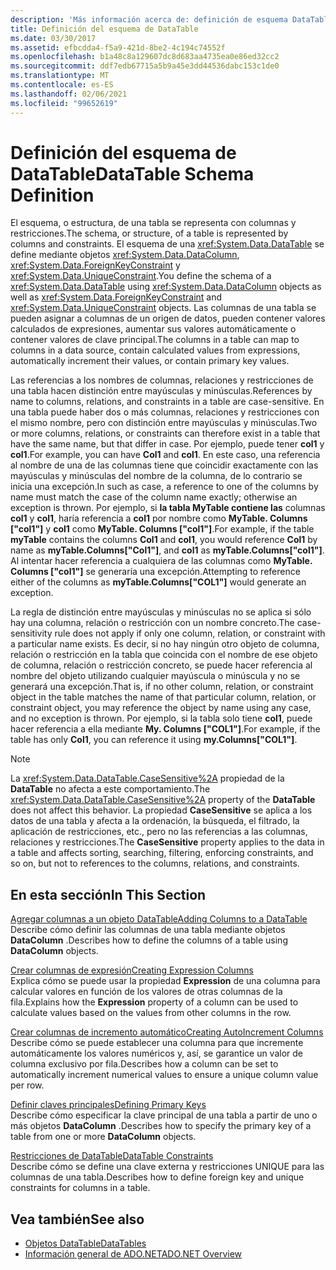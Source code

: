 ```yaml
---
description: 'Más información acerca de: definición de esquema DataTable'
title: Definición del esquema de DataTable
ms.date: 03/30/2017
ms.assetid: efbcdda4-f5a9-421d-8be2-4c194c74552f
ms.openlocfilehash: b1a48c8a129607dc8d683aa4735ea0e86ed32cc2
ms.sourcegitcommit: ddf7edb67715a5b9a45e3dd44536dabc153c1de0
ms.translationtype: MT
ms.contentlocale: es-ES
ms.lasthandoff: 02/06/2021
ms.locfileid: "99652619"
---
```

# <a name="datatable-schema-definition"></a><span data-ttu-id="73a83-103">Definición del esquema de DataTable</span><span class="sxs-lookup"><span data-stu-id="73a83-103">DataTable Schema Definition</span></span>

<span data-ttu-id="73a83-104">El esquema, o estructura, de una tabla se representa con columnas y restricciones.</span><span class="sxs-lookup"><span data-stu-id="73a83-104">The schema, or structure, of a table is represented by columns and constraints.</span></span> <span data-ttu-id="73a83-105">El esquema de una <xref:System.Data.DataTable> se define mediante objetos <xref:System.Data.DataColumn>, <xref:System.Data.ForeignKeyConstraint> y <xref:System.Data.UniqueConstraint>.</span><span class="sxs-lookup"><span data-stu-id="73a83-105">You define the schema of a <xref:System.Data.DataTable> using <xref:System.Data.DataColumn> objects as well as <xref:System.Data.ForeignKeyConstraint> and <xref:System.Data.UniqueConstraint> objects.</span></span> <span data-ttu-id="73a83-106">Las columnas de una tabla se pueden asignar a columnas de un origen de datos, pueden contener valores calculados de expresiones, aumentar sus valores automáticamente o contener valores de clave principal.</span><span class="sxs-lookup"><span data-stu-id="73a83-106">The columns in a table can map to columns in a data source, contain calculated values from expressions, automatically increment their values, or contain primary key values.</span></span>  
  
 <span data-ttu-id="73a83-107">Las referencias a los nombres de columnas, relaciones y restricciones de una tabla hacen distinción entre mayúsculas y minúsculas.</span><span class="sxs-lookup"><span data-stu-id="73a83-107">References by name to columns, relations, and constraints in a table are case-sensitive.</span></span> <span data-ttu-id="73a83-108">En una tabla puede haber dos o más columnas, relaciones y restricciones con el mismo nombre, pero con distinción entre mayúsculas y minúsculas.</span><span class="sxs-lookup"><span data-stu-id="73a83-108">Two or more columns, relations, or constraints can therefore exist in a table that have the same name, but that differ in case.</span></span> <span data-ttu-id="73a83-109">Por ejemplo, puede tener **col1** y **col1**.</span><span class="sxs-lookup"><span data-stu-id="73a83-109">For example, you can have **Col1** and **col1**.</span></span> <span data-ttu-id="73a83-110">En este caso, una referencia al nombre de una de las columnas tiene que coincidir exactamente con las mayúsculas y minúsculas del nombre de la columna, de lo contrario se inicia una excepción.</span><span class="sxs-lookup"><span data-stu-id="73a83-110">In such as case, a reference to one of the columns by name must match the case of the column name exactly; otherwise an exception is thrown.</span></span> <span data-ttu-id="73a83-111">Por ejemplo, si **la tabla MyTable contiene las** columnas **col1** y **col1**, haría referencia a **col1** por nombre como **MyTable. Columns ["col1"]** y **col1** como **MyTable. Columns ["col1"]**.</span><span class="sxs-lookup"><span data-stu-id="73a83-111">For example, if the table **myTable** contains the columns **Col1** and **col1**, you would reference **Col1** by name as **myTable.Columns["Col1"]**, and **col1** as **myTable.Columns["col1"]**.</span></span> <span data-ttu-id="73a83-112">Al intentar hacer referencia a cualquiera de las columnas como **MyTable. Columns ["col1"]** se generaría una excepción.</span><span class="sxs-lookup"><span data-stu-id="73a83-112">Attempting to reference either of the columns as **myTable.Columns["COL1"]** would generate an exception.</span></span>  
  
 <span data-ttu-id="73a83-113">La regla de distinción entre mayúsculas y minúsculas no se aplica si sólo hay una columna, relación o restricción con un nombre concreto.</span><span class="sxs-lookup"><span data-stu-id="73a83-113">The case-sensitivity rule does not apply if only one column, relation, or constraint  with a particular name exists.</span></span> <span data-ttu-id="73a83-114">Es decir, si no hay ningún otro objeto de columna, relación o restricción en la tabla que coincida con el nombre de ese objeto de columna, relación o restricción concreto, se puede hacer referencia al nombre del objeto utilizando cualquier mayúscula o minúscula y no se generará una excepción.</span><span class="sxs-lookup"><span data-stu-id="73a83-114">That is, if no other column, relation, or constraint object in the table matches the name of that particular column, relation, or constraint object, you may reference the object by name using any case, and no exception is thrown.</span></span> <span data-ttu-id="73a83-115">Por ejemplo, si la tabla solo tiene **col1**, puede hacer referencia a ella mediante **My. Columns ["COL1"]**.</span><span class="sxs-lookup"><span data-stu-id="73a83-115">For example, if the table has only **Col1**, you can reference it using **my.Columns["COL1"]**.</span></span>  
  
> [!NOTE]
> <span data-ttu-id="73a83-116">La <xref:System.Data.DataTable.CaseSensitive%2A> propiedad de la **DataTable** no afecta a este comportamiento.</span><span class="sxs-lookup"><span data-stu-id="73a83-116">The <xref:System.Data.DataTable.CaseSensitive%2A> property of the **DataTable** does not affect this behavior.</span></span> <span data-ttu-id="73a83-117">La propiedad **CaseSensitive** se aplica a los datos de una tabla y afecta a la ordenación, la búsqueda, el filtrado, la aplicación de restricciones, etc., pero no las referencias a las columnas, relaciones y restricciones.</span><span class="sxs-lookup"><span data-stu-id="73a83-117">The **CaseSensitive** property applies to the data in a table and affects sorting, searching, filtering, enforcing constraints, and so on, but not to references to the columns, relations, and constraints.</span></span>  
  
## <a name="in-this-section"></a><span data-ttu-id="73a83-118">En esta sección</span><span class="sxs-lookup"><span data-stu-id="73a83-118">In This Section</span></span>  

 [<span data-ttu-id="73a83-119">Agregar columnas a un objeto DataTable</span><span class="sxs-lookup"><span data-stu-id="73a83-119">Adding Columns to a DataTable</span></span>](adding-columns-to-a-datatable.md)  
 <span data-ttu-id="73a83-120">Describe cómo definir las columnas de una tabla mediante objetos **DataColumn** .</span><span class="sxs-lookup"><span data-stu-id="73a83-120">Describes how to define the columns of a table using **DataColumn** objects.</span></span>  
  
 [<span data-ttu-id="73a83-121">Crear columnas de expresión</span><span class="sxs-lookup"><span data-stu-id="73a83-121">Creating Expression Columns</span></span>](creating-expression-columns.md)  
 <span data-ttu-id="73a83-122">Explica cómo se puede usar la propiedad **Expression** de una columna para calcular valores en función de los valores de otras columnas de la fila.</span><span class="sxs-lookup"><span data-stu-id="73a83-122">Explains how the **Expression** property of a column can be used to calculate values based on the values from other columns in the row.</span></span>  
  
 [<span data-ttu-id="73a83-123">Crear columnas de incremento automático</span><span class="sxs-lookup"><span data-stu-id="73a83-123">Creating AutoIncrement Columns</span></span>](creating-autoincrement-columns.md)  
 <span data-ttu-id="73a83-124">Describe cómo se puede establecer una columna para que incremente automáticamente los valores numéricos y, así, se garantice un valor de columna exclusivo por fila.</span><span class="sxs-lookup"><span data-stu-id="73a83-124">Describes how a column can be set to automatically increment numerical values to ensure a unique column value per row.</span></span>  
  
 [<span data-ttu-id="73a83-125">Definir claves principales</span><span class="sxs-lookup"><span data-stu-id="73a83-125">Defining Primary Keys</span></span>](defining-primary-keys.md)  
 <span data-ttu-id="73a83-126">Describe cómo especificar la clave principal de una tabla a partir de uno o más objetos **DataColumn** .</span><span class="sxs-lookup"><span data-stu-id="73a83-126">Describes how to specify the primary key of a table from one or more **DataColumn** objects.</span></span>  
  
 [<span data-ttu-id="73a83-127">Restricciones de DataTable</span><span class="sxs-lookup"><span data-stu-id="73a83-127">DataTable Constraints</span></span>](datatable-constraints.md)  
 <span data-ttu-id="73a83-128">Describe cómo se define una clave externa y restricciones UNIQUE para las columnas de una tabla.</span><span class="sxs-lookup"><span data-stu-id="73a83-128">Describes how to define foreign key and unique constraints for columns in a table.</span></span>  
  
## <a name="see-also"></a><span data-ttu-id="73a83-129">Vea también</span><span class="sxs-lookup"><span data-stu-id="73a83-129">See also</span></span>

- [<span data-ttu-id="73a83-130">Objetos DataTable</span><span class="sxs-lookup"><span data-stu-id="73a83-130">DataTables</span></span>](datatables.md)
- [<span data-ttu-id="73a83-131">Información general de ADO.NET</span><span class="sxs-lookup"><span data-stu-id="73a83-131">ADO.NET Overview</span></span>](../ado-net-overview.md)
